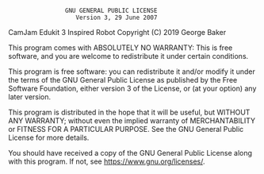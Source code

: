                     GNU GENERAL PUBLIC LICENSE
                       Version 3, 29 June 2007

CamJam Edukit 3 Inspired Robot  Copyright (C) 2019  George Baker

This program comes with ABSOLUTELY NO WARRANTY: This is free software, and you are welcome to redistribute it
under certain conditions.

This program is free software: you can redistribute it and/or modify it under the terms of the GNU General Public License as published by
the Free Software Foundation, either version 3 of the License, or (at your option) any later version.

This program is distributed in the hope that it will be useful, but WITHOUT ANY WARRANTY; without even the implied warranty of MERCHANTABILITY or FITNESS FOR A PARTICULAR PURPOSE.  See the GNU General Public License for more details.

You should have received a copy of the GNU General Public License along with this program.  If not, see <https://www.gnu.org/licenses/>.

